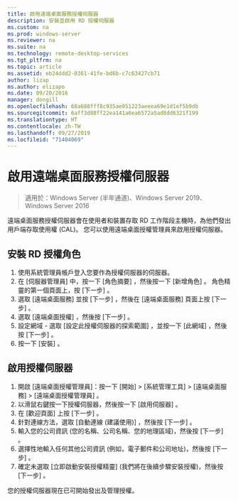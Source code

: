 ```yaml
---
title: 啟用遠端桌面服務授權伺服器
description: 安裝並啟用 RD 授權伺服器
ms.custom: na
ms.prod: windows-server
ms.reviewer: na
ms.suite: na
ms.technology: remote-desktop-services
ms.tgt_pltfrm: na
ms.topic: article
ms.assetid: eb24ddd2-0361-41fe-bd6b-c7c63427cb71
author: lizap
ms.author: elizapo
ms.date: 09/20/2016
manager: dongill
ms.openlocfilehash: 68a688fff8c935ae051223aeeea69e1d1ef5b9db
ms.sourcegitcommit: 6aff3d88ff22ea141a6ea6572a5ad8dd6321f199
ms.translationtype: HT
ms.contentlocale: zh-TW
ms.lasthandoff: 09/27/2019
ms.locfileid: "71404069"
---
```

# <a name="activate-the-remote-desktop-services-license-server"></a>啟用遠端桌面服務授權伺服器

>適用於：Windows Server (半年通道)、Windows Server 2019、Windows Server 2016

遠端桌面服務授權伺服器會在使用者和裝置存取 RD 工作階段主機時，為他們發出用戶端存取使用權 (CAL)。 您可以使用遠端桌面授權管理員來啟用授權伺服器。 

## <a name="install-the-rd-licensing-role"></a>安裝 RD 授權角色

1. 使用系統管理員帳戶登入您要作為授權伺服器的伺服器。
2. 在 [伺服器管理員] 中，按一下 [角色摘要]  ，然後按一下 [新增角色]  。
   角色精靈的第一個頁面上，按 [下一步]  。
3. 選取 [遠端桌面服務]  並按 [下一步]  ，然後在 [遠端桌面服務] 頁面上按 [下一步]  。
4. 選取 [遠端桌面授權]  ，然後按 [下一步]  。
5. 設定網域 - 選取 [設定此授權伺服器的探索範圍]  ，並按一下 [此網域]  ，然後按 [下一步]  。
6. 按一下 [安裝]  。

## <a name="activate-the-license-server"></a>啟用授權伺服器

1. 開啟 [遠端桌面授權管理員]：按一下 [開始] > [系統管理工具] > [遠端桌面服務] > [遠端桌面授權管理員]  。
2. 以滑鼠右鍵按一下授權伺服器，然後按一下 [啟用伺服器]  。
3. 在 [歡迎頁面] 上按 [下一步]  。
4. 針對連線方法，選取 [自動連線 (建議使用)]  ，然後按 [下一步]  。
5. 輸入您的公司資訊 (您的名稱、公司名稱、您的地理區域)，然後按 [下一步]  。
6. 選擇性地輸入任何其他公司資訊 (例如，電子郵件和公司地址)，然後按 [下一步]  。 
7. 確定未選取 [立即啟動安裝授權精靈]  (我們將在後續步驟安裝授權)，然後按 [下一步]  。

您的授權伺服器現在已可開始發出及管理授權。 